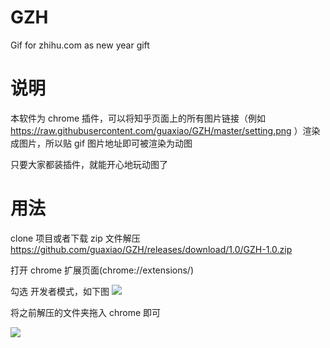 # GZH
Gif for zhihu.com as new year gift

说明
===
本软件为 chrome 插件，可以将知乎页面上的所有图片链接（例如 https://raw.githubusercontent.com/guaxiao/GZH/master/setting.png
 ）渲染成图片，所以贴 gif 图片地址即可被渲染为动图

只要大家都装插件，就能开心地玩动图了


用法
===
clone 项目或者下载 zip 文件解压 https://github.com/guaxiao/GZH/releases/download/1.0/GZH-1.0.zip 

打开 chrome 扩展页面(chrome://extensions/)

勾选 开发者模式，如下图
<img src='https://raw.githubusercontent.com/guaxiao/GZH/master/setting.png' />

将之前解压的文件夹拖入 chrome 即可

<img src='http://static.gmgard.com/smiley/xsk.gif' />
